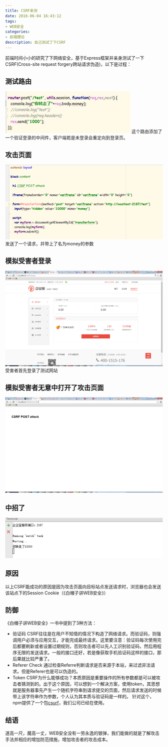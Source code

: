 ```yaml
---
title: CSRF亲测
date: 2016-06-04 16:43:12
tags:
- WEB安全
categories:
- 前端理论
description: 自己测试了下CSRF
---
```


前端时间小小的研究了下网络安全，基于Express框架并亲身测试了一下CSRF(Cross-site request forgery跨站请求伪造)，以下是过程：

## 测试路由
![router](csrf-1/router.png)
这个路由添加了一个验证登录的中间件，客户端若是未登录会重定向到登录页。

## 攻击页面
![attack](csrf-1/attack.png)
发送了一个请求，并带上了名为money的参数

## 模拟受害者登录
![login](csrf-1/login.png)
受害者首先登录了测试网站

## 模拟受害者无意中打开了攻击页面
![open-attack](csrf-1/open-attack.png)

## 中招了
![result](csrf-1/result.png)

## 原因
以上CSRF能成功的原因是因为攻击页面向目标站点发送请求时，浏览器也会发送该站点下的Session Cookie（《白帽子讲WEB安全》）

## 防御
《白帽子讲WEB安全》一书中提到了3种方法：

* 验证码
    CSRF往往是在用户不知情的情况下构造了网络请求。而验证码，则强调用户必须与应用交互，才能完成最终请求。这里要注意：验证码每次使用完后都要刷新或者设置过期规则，否则攻击者可以先人工识别验证码，然后用程序无限的发送请求。一般的接口还好，若是像获取手机验证码这样的接口，那后果就比较严重了。
* Referer Check
    通过检查Referre判断请求是否来源于本站，来过滤非法请求。但是Referer也是可以伪造的。
* Token
    CSRF为什么能够成功？本质原因是重要操作的所有参数都是可以被攻击者猜测到的。出于这个原因，可以想到一个解决方案，使用token，其思想就是服务器事先产生一个随机字符串到请求提交的页面，然后请求发送的时候带上该字符串作为参数，个人认为其本质与验证码是一样的。
    针对这个，npm提供了一个包[csurf](https://www.npmjs.com/package/csurf)，我们公司已经在使用。

## 结语
道高一尺，魔高一丈，WEB安全没有一劳永逸的银弹，我们能做的就是了解攻击手法并相应的增加防范措施，增加攻击者的攻击成本。
